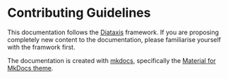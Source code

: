 # Contributing Guidelines

This documentation follows the [Diataxis](https://diataxis.fr/) framework.
If you are proposing completely new content to the documentation, please familiarise yourself with the framwork first.

The documentation is created with [mkdocs](https://www.mkdocs.org/), specifically the [Material for MkDocs theme](https://squidfunk.github.io/mkdocs-material/getting-started/).